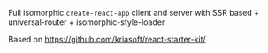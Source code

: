 Full isomorphic `create-react-app` client and server with SSR based + universal-router + isomorphic-style-loader

Based on https://github.com/kriasoft/react-starter-kit/

